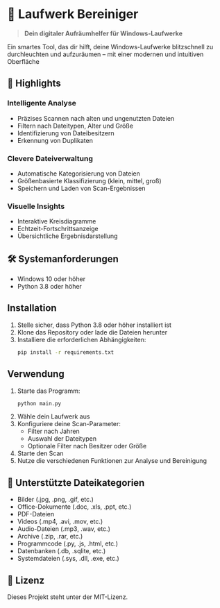 # 🚀 Laufwerk Bereiniger

> **Dein digitaler Aufräumhelfer für Windows-Laufwerke**

Ein smartes Tool, das dir hilft, deine Windows-Laufwerke blitzschnell zu durchleuchten und aufzuräumen – mit einer modernen und intuitiven Oberfläche

## 💫 Highlights

### Intelligente Analyse
- Präzises Scannen nach alten und ungenutzten Dateien
- Filtern nach Dateitypen, Alter und Größe
- Identifizierung von Dateibesitzern
- Erkennung von Duplikaten

### Clevere Dateiverwaltung
- Automatische Kategorisierung von Dateien
- Größenbasierte Klassifizierung (klein, mittel, groß)
- Speichern und Laden von Scan-Ergebnissen

### Visuelle Insights
- Interaktive Kreisdiagramme
- Echtzeit-Fortschrittsanzeige
- Übersichtliche Ergebnisdarstellung

## 🛠️ Systemanforderungen

- Windows 10 oder höher
- Python 3.8 oder höher

## Installation

1. Stelle sicher, dass Python 3.8 oder höher installiert ist
2. Klone das Repository oder lade die Dateien herunter
3. Installiere die erforderlichen Abhängigkeiten:
   ```bash
   pip install -r requirements.txt
   ```

## Verwendung

1. Starte das Programm:
   ```bash
   python main.py
   ```
2. Wähle dein Laufwerk aus
3. Konfiguriere deine Scan-Parameter:
   - Filter nach Jahren
   - Auswahl der Dateitypen
   - Optionale Filter nach Besitzer oder Größe
4. Starte den Scan
5. Nutze die verschiedenen Funktionen zur Analyse und Bereinigung

## 📁 Unterstützte Dateikategorien

- Bilder (.jpg, .png, .gif, etc.)
- Office-Dokumente (.doc, .xls, .ppt, etc.)
- PDF-Dateien
- Videos (.mp4, .avi, .mov, etc.)
- Audio-Dateien (.mp3, .wav, etc.)
- Archive (.zip, .rar, etc.)
- Programmcode (.py, .js, .html, etc.)
- Datenbanken (.db, .sqlite, etc.)
- Systemdateien (.sys, .dll, .exe, etc.)

## 📜 Lizenz

Dieses Projekt steht unter der MIT-Lizenz. 
